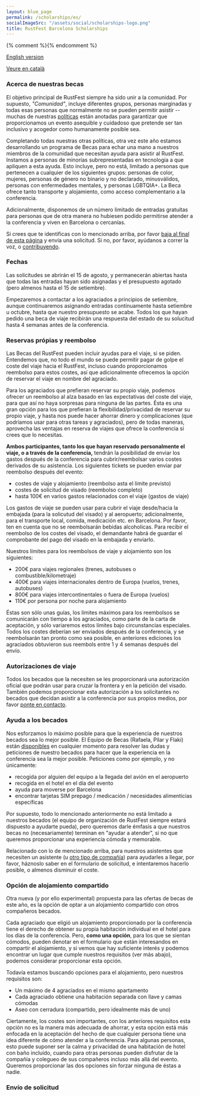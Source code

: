 ```yaml
---
layout: blue_page
permalink: /scholarships/es/
socialImageSrc: "/assets/social/scholarships-logo.png"
title: RustFest Barcelona Scholarships
---
```


{% comment %}<script>TitoDevelopmentMode = true</script>{% endcomment %}

[English version](/scholarships/)

[Veure en català](/scholarships/ca/)


### Acerca de nuestras becas

El objetivo principal de RustFest siempre ha sido unir a la comunidad. Por supuesto, _"Comunidad"_, incluye diferentes grupos, personas marginadas y todas esas personas que normalmente no se pueden permitir asistir -- muchas de nuestras [políticas](/diversity/es/) están anotadas para garantizar que proporcionamos un evento asequible y cuidadoso que pretende ser tan inclusivo y acogedor como humanamente posible sea.

Completando todas nuestras otras políticas, otra vez este año estamos desarrollando un programa de Becas para echar una mano a nuestros miembros de la comunidad que necesitan ayuda para asistir al RustFest. Instamos a personas de minorías subrepresentadas en tecnología a que apliquen a esta ayuda. Esto incluye, pero no está, limitado a personas que pertenecen a cualquier de los siguientes grupos: personas de color, mujeres, personas de género no binario y no declarado, minusválidos, personas con enfermedades mentales, y personas LGBTQIA+. La Beca ofrece tanto transporte y alojamiento, como acceso complementario a la conferencia.

Adicionalmente, disponemos de un número limitado de entradas gratuítas para personas que de otra manera no hubiesen podido permitirse atender a la conferencia y viven en Barcelona o cercanías.

Si crees que te identificas con lo mencionado arriba, por favor [baja al final de esta página](#send-an-application) y envía una solicitud. Si no, por favor, ayúdanos a correr la voz, o [contribuyendo](#funding).


### Fechas

Las solicitudes se abrirán el 15 de agosto, y permanecerán abiertas hasta que todas las entradas hayan sido asignadas y el presupuesto agotado (pero almenos hasta el 15 de setiembre).

Empezaremos a contactar a los agraciados a principios de setiembre, aunque continuaremos asignando entradas contínuamente hasta setiembre u octubre, hasta que nuestro presupuesto se acabe. Todos los que hayan pedido una beca de viaje recibirán una respuesta del estado de su solucitud hasta 4 semanas antes de la conferencia.


### Reservas própias y reembolso

Las Becas del RustFest pueden incluir ayudas para el viaje, si se piden. Entendemos que, no todo el mundo se puede permitir pagar de golpe el coste del viaje hacia el RustFest, incluso cuando proporcionamos reembolso para estos costes, así que adicionalmente ofrecemos la opción de reservar el viaje en nombre del agraciado.

Para los agraciados que prefieran reservar su propio viaje, podemos ofrecer un reembolso al alza basado en las expectativas del coste del viaje, para que así no haya sorpresas para ninguna de las partes. Ésta es una gran opción para los que prefieran la flexibilidad/privacidad de reservar su propio viaje, y hasta nos puede hacer ahorrar dinero y complicaciones (que podríamos usar para otras tareas y agraciados), pero de todas maneras, aprovecha las ventajas en reserva de viajes que ofrece la conferencia si crees que lo necesitas.

**Ambos participantes, tanto los que hayan reservado personalmente el viaje, o a través de la conferencia,** tendrán la posibilidad de enviar los gastos después de la conferencia para cubrir/reembolsar varios costes derivados de su asistencia. Los siguientes tickets se pueden enviar par reembolso después del evento:

- costes de viaje y alojamiento (reembolso asta el límite previsto)
- costes de solicitud de visado (reembolso completo)
- hasta 100€ en varios gastos relacionados con el viaje (gastos de viaje)

Los gastos de viaje se pueden usar para cubrir el viaje desde/hacia la embajada (para la solicutud del visado) y al aeropuerto; adicionalmente, para el transporte local, comida, medicación etc. en Barcelona. Por favor, ten en cuenta que no se reembolsarán bebidas alcoholicas. Para recibir el reembolso de los costes del visado, el demandante habrá de guardar el comprobante del pago del visado en la embajada y enviarlo.

Nuestros límites para los reembolsos de viaje y alojamiento son los siguientes:

- 200€ para viajes regionales (trenes, autobuses o combustible/kilometraje)
- 400€ para viajes internacionales dentro de Europa (vuelos, trenes, autobuses)
- 800€ para viajes intercontinentales o fuera de Europa (vuelos)
- 110€ por persona por noche para alojamiento

Éstas son sólo unas guías, los límites máximos para los reembolsos se comunicarán con tiempo a los agraciados, como parte de la carta de aceptación, y sólo variaremos estos límites bajo circunstancias especiales. Todos los costes deberían ser enviados después de la conferencia, y se reembolsarán tan pronto como sea posible, en anteriores ediciones los agraciados obtuvieron sus reembols entre 1 y 4 semanas después del envío.


### Autorizaciones de viaje

Todos los becados que la necesiten se les proporcionará una autorización oficial que podrán usar para cruzar la frontera y en la petición del visado. También podemos proporcionar esta autorización a los solicitantes no becados que decidan asistir a la conferencia por sus propios medios, por favor [ponte en contacto](mailto:info@rustfest.eu).


### Ayuda a los becados

Nos esforzamos lo máximo posible para que la experiencia de nuestros becados sea lo mejor posible. El Equipo de Becas (Rafaela, Pilar y Flaki) están [disponibles](mailto:diversity@rustfest.eu) en cualquier momento para resolver las dudas y peticiones de nuestro becados para hacer que la experiencia en la conferencia sea la mejor posible. Peticiones como por ejemplo, y no únicamente:

- recogida por alguien del equipo a la llegada del avión en el aeropuerto 
- recogida en el hotel en el día del evento
- ayuda para moverse por Barcelona
- encontrar tarjetas SIM prepago / medicación / necesidades alimenticias específicas

Por supuesto, todo lo mencionado anteriormente no está limitado a nuestros becados (el equipo de organización de RustFest siempre estará dispuesto a ayudarte pueda), pero queremos darle émfasis a que nuestros becas no (necesariamente) terminan en "ayudar a atender", si no que queremos proporcionar una experiencia cómoda y memorable.

Relacionado con lo de mencionado arriba, para nuestros asistentes que necesiten un asistente (u [otro tipo de compañía](https://twitter.com/bodil/status/1000344195951972352)) para ayudarles a llegar, por favor, háznoslo saber en el formulario de solicitud, e intentaremos hacerlo posible, o almenos disminuir el coste.


### Opción de alojamiento compartido

Otra nueva (y por ello experimental) propuesta para las ofertas de becas de este año, es la opción de optar a un alojamiento compartido con otros compañeros becados.

Cada agraciado que eligió un alojamiento proporcionado por la conferencia tiene el derecho de obtener su propia habitación individual en el hotel para los días de la conferencia. Pero, **como una opción**, para los que se sientan cómodos, pueden denotar en el formulario que están interesandos en compartir el alojamiento, y si vemos que hay suficiente interés y podemos encontrar un lugar que cumple nuestros requisitos (ver más abajo), podemos considerar proporcionar esta opción.

Todavía estamos buscando opciones para el alojamiento, pero nuestros requisitos son:

- Un máximo de 4 agraciados en el mismo apartamento
- Cada agraciado obtiene una habitación separada con llave y camas cómodas
- Aseo con cerradura (compartido, pero idealmente más de uno)

Ciertamente, los costes son importantes, con los anteriores requisitos esta opción no es la manera más adecuada de ahorrar, y esta opción está más enfocada en la aceptación del hecho de que cualquier persona tiene una idea diferente de cómo atender a la conferencia. Para algunas personas, esto puede suponer ser la calma y privacidad de una habitación de hotel con baño incluído, cuando para otras personas pueden disfrutar de la compañía y colegueo de sus compañeros incluso más allá del evento. Queremos proporcionar las dos opciones sin forzar ninguna de éstas a nadie.


### Envío de solicitud

<div>
<script src='https://js.tito.io/v1' async></script>
<style>
.tito-ticket-price { display: none }
.tito-ticket-list { list-style-type: none; padding-left: 0 }
.tito-submit { background: white; margin: 1em auto; display: block }
.tito-badge-link { text-align: center; display: block; font-size: 1rem }
.about-tito-form {
  max-width: 48em;
  font-size: .9rem;
  margin-left: 1em;
  padding-left: 1em;
  border-left: .2em solid #88f;
}
</style>

<blockquote class="about-tito-form">
</blockquote>

<tito-widget event="rustfest/barcelona2019" releases="zdz-rmglhd4"></tito-widget>

<p></p>

</div>
